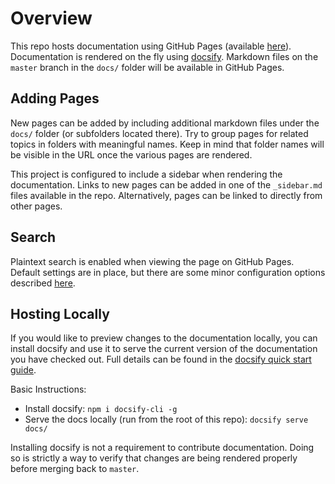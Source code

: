 # Overview

This repo hosts documentation using GitHub Pages (available [here](https://pages.github.ibm.com/watson-health-cohorting/cohort-engine/#/)).
Documentation is rendered on the fly using [docsify](https://docsify.js.org/#/). Markdown files on the `master` branch in the
`docs/` folder will be available in GitHub Pages.

## Adding Pages
New pages can be added by including additional markdown files under the `docs/` folder (or subfolders located there).
Try to group pages for related topics in folders with meaningful names. Keep in mind that folder names will be visible in
the URL once the various pages are rendered.

This project is configured to include a sidebar when rendering the documentation. Links to new pages can be added in one of
the `_sidebar.md` files available in the repo. Alternatively, pages can be linked to directly from other pages.

## Search
Plaintext search is enabled when viewing the page on GitHub Pages. Default settings are in place, but there are some minor
configuration options described [here](https://docsify.js.org/#/plugins?id=full-text-search).

## Hosting Locally
If you would like to preview changes to the documentation locally, you can install docsify and use it to serve the current
version of the documentation you have checked out. Full details can be found in the [docsify quick start guide](https://docsify.js.org/#/quickstart?id=quick-start).

Basic Instructions:

* Install docsify: `npm i docsify-cli -g`
* Serve the docs locally (run from the root of this repo): `docsify serve docs/`

Installing docsify is not a requirement to contribute documentation. Doing so is strictly a way to verify that changes are
being rendered properly before merging back to `master`.

